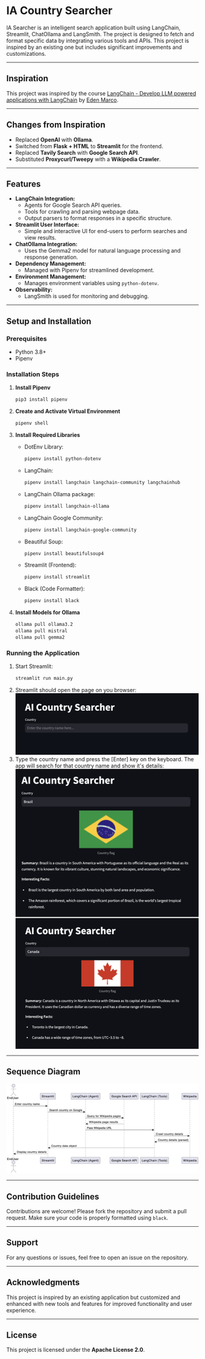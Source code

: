 # IA Country Searcher

IA Searcher is an intelligent search application built using LangChain, Streamlit, ChatOllama and LangSmith. The project is designed to fetch and format specific data by integrating various tools and APIs. This project is inspired by an existing one but includes significant improvements and customizations.

---

## Inspiration

This project was inspired by the course [LangChain - Develop LLM powered applications with LangChain](https://www.udemy.com/course/langchain/) by [Eden Marco](https://x.com/EdenEmarco177).

---

## Changes from Inspiration

- Replaced **OpenAI** with **Ollama**.
- Switched from **Flask + HTML** to **Streamlit** for the frontend.
- Replaced **Tavily Search** with **Google Search API**.
- Substituted **Proxycurl/Tweepy** with a **Wikipedia Crawler**.

---

## Features

- **LangChain Integration:**
  - Agents for Google Search API queries.
  - Tools for crawling and parsing webpage data.
  - Output parsers to format responses in a specific structure.
- **Streamlit User Interface:**
  - Simple and interactive UI for end-users to perform searches and view results.
- **ChatOllama Integration:**
  - Uses the Gemma2 model for natural language processing and response generation.
- **Dependency Management:**
  - Managed with Pipenv for streamlined development.
- **Environment Management:**
  - Manages environment variables using `python-dotenv`.
- **Observability:**
  - LangSmith is used for monitoring and debugging.

---

## Setup and Installation

### Prerequisites
- Python 3.8+
- Pipenv

### Installation Steps

1. **Install Pipenv**
   ```bash
   pip3 install pipenv
   ```

2. **Create and Activate Virtual Environment**
   ```bash
   pipenv shell
   ```

3. **Install Required Libraries**

   - DotEnv Library:
     ```bash
     pipenv install python-dotenv
     ```
   - LangChain:
     ```bash
     pipenv install langchain langchain-community langchainhub
     ```
   - LangChain Ollama package:
     ```bash
     pipenv install langchain-ollama
     ```
   - LangChain Google Community:
     ```bash
     pipenv install langchain-google-community
     ```
   - Beautiful Soup:
     ```bash
     pipenv install beautifulsoup4
     ```
   - Streamlit (Frontend):
     ```bash
     pipenv install streamlit
     ```
   - Black (Code Formatter):
     ```bash
     pipenv install black
     ```

4. **Install Models for Ollama**
   ```bash
   ollama pull ollama3.2
   ollama pull mistral
   ollama pull gemma2
   ```

### Running the Application

1. Start Streamlit:
   ```bash
   streamlit run main.py
   ```
2. Streamlit should open the page on you browser:
  ![Search Page](assets/01-search-page.png)
3. Type the country name and press the [Enter] key on the keyboard. The app will search for that country name and show it's details:
  ![Brazil Details](assets/02-brazil-details.png)
  ![Canada Details](assets/03-canada-details.png)

---

## Sequence Diagram

![Sequence Diagram](assets/sequence-diagram.png)

---

## Contribution Guidelines

Contributions are welcome! Please fork the repository and submit a pull request. Make sure your code is properly formatted using `black`.

---

## Support

For any questions or issues, feel free to open an issue on the repository.

---

## Acknowledgments

This project is inspired by an existing application but customized and enhanced with new tools and features for improved functionality and user experience.

---

## License
This project is licensed under the **Apache License 2.0**.
